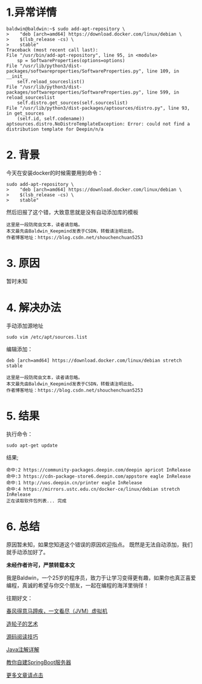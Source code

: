# 1.异常详情
    baldwin@baldwin:~$ sudo add-apt-repository \
    >    "deb [arch=amd64] https://download.docker.com/linux/debian \
    >    $(lsb_release -cs) \
    >    stable"
    Traceback (most recent call last):
    File "/usr/bin/add-apt-repository", line 95, in <module>
        sp = SoftwareProperties(options=options)
    File "/usr/lib/python3/dist-packages/softwareproperties/SoftwareProperties.py", line 109, in __init__
        self.reload_sourceslist()
    File "/usr/lib/python3/dist-packages/softwareproperties/SoftwareProperties.py", line 599, in reload_sourceslist
        self.distro.get_sources(self.sourceslist)    
    File "/usr/lib/python3/dist-packages/aptsources/distro.py", line 93, in get_sources
        (self.id, self.codename))
    aptsources.distro.NoDistroTemplateException: Error: could not find a distribution template for Deepin/n/a

# 2. 背景
今天在安装docker的时候需要用到命令：

    sudo add-apt-repository \
    >    "deb [arch=amd64] https://download.docker.com/linux/debian \
    >    $(lsb_release -cs) \
    >    stable"

然后旧报了这个错，大致意思就是没有自动添加库的模板

```
这里是一段防爬虫文本，读者请忽略。
本文最先由Baldwin_Keepmind发表于CSDN，转载请注明出处。
作者博客地址：https://blog.csdn.net/shouchenchuan5253
```

# 3. 原因
暂时未知
# 4. 解决办法
手动添加源地址

    sudo vim /etc/apt/sources.list

编辑添加：

    deb [arch=amd64] https://download.docker.com/linux/debian stretch stable

```
这里是一段防爬虫文本，读者请忽略。
本文最先由Baldwin_Keepmind发表于CSDN，转载请注明出处。
作者博客地址：https://blog.csdn.net/shouchenchuan5253
```

# 5. 结果

执行命令：

    sudo apt-get update

结果;

    命中:2 https://community-packages.deepin.com/deepin apricot InRelease                                                                                 
    命中:3 https://cdn-package-store6.deepin.com/appstore eagle InRelease                                                                                 
    命中:1 http://uos.deepin.cn/printer eagle InRelease                                             
    命中:4 https://mirrors.ustc.edu.cn/docker-ce/linux/debian stretch InRelease
    正在读取软件包列表... 完成
# 6. 总结
原因暂未知，如果您知道这个错误的原因欢迎指点。
既然是无法自动添加，我们就手动添加好了。


**未经作者许可，严禁转载本文**

我是Baldwin，一个25岁的程序员，致力于让学习变得更有趣，如果你也真正喜爱编程，真诚的希望与你交个朋友，一起在编程的海洋里徜徉！

往期好文：

[春风得意马蹄疾，一文看尽（JVM）虚拟机](https://yzstu.blog.csdn.net/article/details/105462458)

[造轮子的艺术](https://blog.csdn.net/shouchenchuan5253/article/details/105256723)

[源码阅读技巧](https://blog.csdn.net/shouchenchuan5253/article/details/105196154)

[Java注解详解](https://blog.csdn.net/shouchenchuan5253/article/details/105145725)

[教你自建SpringBoot服务器](https://blog.csdn.net/shouchenchuan5253/article/details/104773702)

[更多文章请点击](https://blog.csdn.net/shouchenchuan5253/article/details/105020803)
